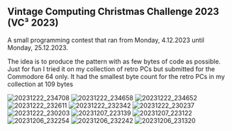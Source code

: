 ## Vintage Computing Christmas Challenge 2023 (VC³ 2023) 
A small programming contest that ran from Monday, 4.12.2023 until Monday, 25.12.2023. 

The idea is to produce the pattern with as few bytes of code as possible.  Just for fun I tried it on my collection of retro PCs but submitted for the Commodore 64 only.  It had the smallest byte count for the retro PCs in my collection at 109 bytes

![20231222_234708](https://github.com/pcaspa/Coding-Challenge/assets/5567572/a7704362-8433-4989-97c6-930847876b95)
![20231222_234658](https://github.com/pcaspa/Coding-Challenge/assets/5567572/b60c7a57-c439-462d-b59a-ed623edd27db)
![20231222_234652](https://github.com/pcaspa/Coding-Challenge/assets/5567572/027ead6d-1ed0-43e9-8f57-05f8736a6e15)
![20231222_232611](https://github.com/pcaspa/Coding-Challenge/assets/5567572/d2751be1-a27c-4ad4-939e-a64699dc832c)
![20231222_232342](https://github.com/pcaspa/Coding-Challenge/assets/5567572/c9bb20aa-2c67-4dea-a7c0-1eabad7e9654)
![20231222_230237](https://github.com/pcaspa/Coding-Challenge/assets/5567572/fa9a5cda-5a47-4084-8573-ceab1938294e)
![20231222_230203](https://github.com/pcaspa/Coding-Challenge/assets/5567572/7779e278-b8ac-47f4-89e1-91e0d843231d)
![20231207_223139](https://github.com/pcaspa/Coding-Challenge/assets/5567572/edfa2a47-f644-46ba-97cb-33df8922779a)
![20231207_223122](https://github.com/pcaspa/Coding-Challenge/assets/5567572/aa95cbd3-2c61-44da-8dad-9d2370f21fc3)
![20231206_232254](https://github.com/pcaspa/Coding-Challenge/assets/5567572/ffdf0df2-71d0-47f1-aeab-5f42f8306905)
![20231206_232242](https://github.com/pcaspa/Coding-Challenge/assets/5567572/78e0a262-8a47-47ca-920f-756b298cba56)
![20231206_231320](https://github.com/pcaspa/Coding-Challenge/assets/5567572/aa7618ff-34ec-45ce-a332-865e3432b941)
